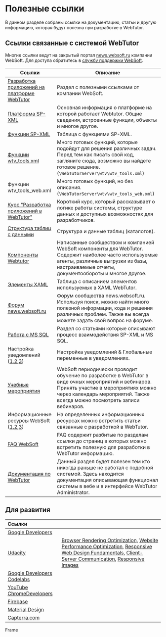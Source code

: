 # Полезные ссылки

В данном разделе собраны ссылки на документацию, статьи и другую информацию, которая будут полезна при разработке в WebTutor.

## Ссылки связанные с системой WebTutor

Многие ссылки ведут на закрытый портал [news.websoft.ru](news.websoft.ru) компании WebSoft. Для доступа обратитесь в [службу поддержки WebSoft](http://websoft.ru/db/wb/root_id/support/doc.html).

| Ссылки | Описание |
| --- | --- |
| [Разработка приложений на платформе WebTutor](http://news.websoft.ru/view_doc.html?mode=doc&doc_id=5900009198344233392) | Раздел с полезными ссылками от компании WebSoft. |
| [Платформа SP-XML](http://docs.datex.ru/) | Основная информация о платформе на которой работает Webtutor. Общие сведения, встроенные функции, объекты и многое другое. |
| [Функции SP-XML](http://news.websoft.ru/view_doc.html?mode=catalogs&doc_id=5900009198344233396) | Таблица с функциями SP-XML. |
| [Функции wtv\_tools.xml](http://news.websoft.ru/view_doc.html?mode=doc_type&custom_web_template_id=6180275463021353212&doc_id=6181289497353023487) | Много готовых функций, которые подойдут для решения различных задач. Перед тем как писать свой код, загляните сюда, возможно вы найдете готовое решение. \(`\WebTutorServer\wtv\wtv_tools.xml`\) |
| Функции wtv\_tools\_web.xml | Много готовых функций, но без описания. \(`\WebTutorServer\wtv\wtv_tools_web.xml`\) |
| [Курс "Разработка приложений в WebTutor"](http://news_old.websoft.ru/akor/seminar1510/1/start.html) | Короткий курс, который рассказывает о логике работы системы, структуре данных и доступных возможностях для разработчиков. |
| [Структура таблиц с данными](http://news.websoft.ru/view_doc.html?mode=catalogs&doc_id=5900009198344233396) | Структура и данные таблиц \(каталогов\). |
| [Компоненты Webtutor](http://news.websoft.ru/view_doc.html?mode=components&doc_id=5900009198344233422) | Написанные сообществом и компанией WebSoft компоненты для WebTutor. Содержит наиболее часто используемые агенты, различные выгрузки из базы, настраиваемые отчеты, документообороты и многое другое. |
| [ Элементы XAML](http://news.websoft.ru/view_doc.html?mode=xaml&doc_id=5900009198344233411) | Таблица с описанием элементов используемых в XAML WebTutor. |
| [Форум news.websoft.ru](http://news.websoft.ru/view_doc.html?mode=doc&doc_id=5903427210833450968) | Форум сообщества news.websoft.ru. Используя поиск, можно найти много полезной информации, кода и решения различных проблем. Также вы всегда можете задать свой вопрос на форуме. |
| [Работа с MS SQL](http://news.websoft.ru/view_doc.html?mode=doc&doc_id=5900009198344233425) | Раздел со статьями которые описывают процесс взаимодействия SP-XML и MS SQL. |
| Настройка уведомлений \([1](http://news.websoft.ru/view_doc.html?mode=expert_answer&object_id=5900038394787345600),[2](http://news.websoft.ru/view_doc.html?mode=doc&doc_id=6164651282978799513),[3](http://news.websoft.ru/view_webhelp_body.html?doc_id=&object_id=5903426816642270367)\) | Настройка уведомлений & Глобальные переменные в уведомлениях. |
| [Учебные мероприятия](http://news.websoft.ru/view_doc.html?mode=educ&doc_id=6187701243150467937) | WebSoft периодически проводит обучение по разработке в WebTutor в виде очных мероприятий и вебинаров. Принять участие в мероприятиях можно через календарь мероприятий. Также всегда можно посмотреть записи вебинаров. |
| Информационные ресурсы WebSoft \([1](http://news.websoft.ru/view_doc.html?mode=social_blog&doc_id=5971966599214473404),[2](http://websoft-elearning.blogspot.ru/),[3](https://www.facebook.com/WebSoft-162434437160008/)\) | На определенных информационных ресурсах можно встретить статьи связанные с разработкой в WebTutor. |
| [FAQ WebSoft](http://news.websoft.ru/view_doc.html?mode=doc&doc_id=5900009198344233423) | FAQ содержит разбитые по разделам ссылки до страниц в которых можно встретить полезную для разработки в WebTutor информацию. |
| [Документация по WebTutor](http://news.websoft.ru/view_doc.html?mode=doc_type&object_id=5486421379493803019&doc_id=5900009198344233385&section_id=5903427210833450983) | Данный раздел будет полезен тем кто никогда раньше не работал с подобной системой. Здесь находится документация описывающая функционал системы в вебе и в интерфейсе WebTutor Administrator. |

## Для развития

| Ссылки |  |
| :--- | :--- |
| [Google Developers](https://developers.google.com/web/updates/2017/) |  |
| [Udacity](https://www.udacity.com/courses/web-development) | [Browser Rendering Optimization](https://www.udacity.com/course/browser-rendering-optimization--ud860), [Website Performance Optimization](https://www.udacity.com/course/website-performance-optimization--ud884), [Responsive Web Design Fundamentals](https://www.udacity.com/course/responsive-web-design-fundamentals--ud893), [Client-Server Communication](https://www.udacity.com/course/client-server-communication--ud897), [Responsive Images](https://www.udacity.com/course/responsive-images--ud882) |
| [Google Developers Codelabs](https://codelabs.developers.google.com/) |  |
| [YouTube ChromeDevelopers](https://www.youtube.com/user/ChromeDevelopers/videos) |  |
| [Firebase](https://firebase.google.com/) |  |
| [Material Design](https://material.io/) |  |
| [Capterra.com](http://www.capterra.com/learning-management-system-software/) |  |



Frame

